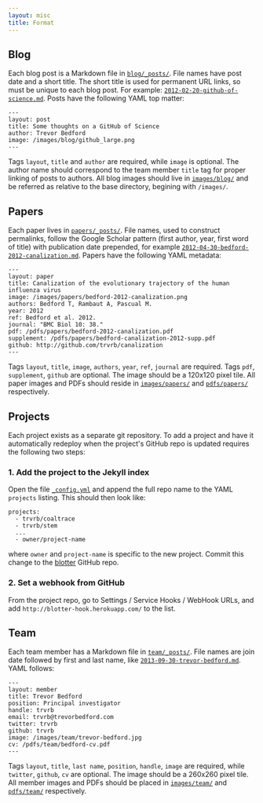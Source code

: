 ```yaml
---
layout: misc
title: Format
---
```


## Blog

Each blog post is a Markdown file in [`blog/_posts/`](https://github.com/blab/blotter/tree/master/blog/_posts).  File names have post date and a short title.  The short title is used for permanent URL links, so must be unique to each blog post.  For example: [`2012-02-20-github-of-science.md`](https://github.com/blab/blotter/blob/master/blog/_posts/2012-02-20-github-of-science.md).  Posts have the following YAML top matter:

```
---
layout: post
title: Some thoughts on a GitHub of Science
author: Trevor Bedford
image: /images/blog/github_large.png
---
```

Tags `layout`, `title` and `author` are required, while `image` is optional.  The author name should correspond to the team member `title` tag for proper linking of posts to authors.  All blog images should live in [`images/blog/`](https://github.com/blab/blotter/tree/master/images/blog) and be referred as relative to the base directory, begining with `/images/`.

## Papers

Each paper lives in [`papers/_posts/`](https://github.com/blab/blotter/tree/master/papers/_posts).  File names, used to construct permalinks, follow the Google Scholar pattern (first author, year, first word of title) with publication date prepended, for example [`2012-04-30-bedford-2012-canalization.md`](https://github.com/blab/blotter/blob/master/papers/_posts/2012-04-30-bedford-2012-canalization.md).   Papers have the following YAML metadata:

```
---
layout: paper
title: Canalization of the evolutionary trajectory of the human influenza virus
image: /images/papers/bedford-2012-canalization.png
authors: Bedford T, Rambaut A, Pascual M.
year: 2012
ref: Bedford et al. 2012.
journal: "BMC Biol 10: 38."
pdf: /pdfs/papers/bedford-2012-canalization.pdf
supplement: /pdfs/papers/bedford-canalization-2012-supp.pdf
github: http://github.com/trvrb/canalization
---
```

Tags `layout`, `title`, `image`, `authors`, `year`, `ref`, `journal` are required.  Tags `pdf`, `supplement`, `github` are optional.  The image should be a 120x120 pixel tile.  All paper images and PDFs should reside in [`images/papers/`](https://github.com/blab/blotter/tree/master/images/papers) and [`pdfs/papers/`](https://github.com/blab/blotter/tree/master/pdfs/papers) respectively.

## Projects

Each project exists as a separate git repository.  To add a project and have it automatically redeploy when the project's GitHub repo is updated requires the following two steps:

### 1. Add the project to the Jekyll index

Open the file [`_config.yml`](https://github.com/blab/blotter/blob/master/_config.yml) and append the full repo name to the YAML `projects` listing.  This should then look like:

```
projects:
  - trvrb/coaltrace
  - trvrb/stem
  ...
  - owner/project-name
```

where `owner` and `project-name` is specific to the new project.  Commit this change to the [blotter](https://github.com/blab/blotter) GitHub repo. 

### 2. Set a webhook from GitHub 

From the project repo, go to Settings / Service Hooks / WebHook URLs, and add `http://blotter-hook.herokuapp.com/` to the list.

## Team

Each team member has a Markdown file in [`team/_posts/`](https://github.com/blab/blotter/tree/master/team/_posts).  File names are join date followed by first and last name, like [`2013-09-30-trevor-bedford.md`](https://github.com/blab/blotter/blob/master/team/_posts/2013-09-30-trevor-bedford.md).  YAML follows:

```
---
layout: member
title: Trevor Bedford
position: Principal investigator
handle: trvrb
email: trvrb@trevorbedford.com
twitter: trvrb
github: trvrb
image: /images/team/trevor-bedford.jpg
cv: /pdfs/team/bedford-cv.pdf
---
```

Tags `layout`, `title`, `last name`, `position`, `handle`, `image` are required, while `twitter`, `github`, `cv` are optional.  The image should be a 260x260 pixel tile.  All member images and PDFs should be placed in [`images/team/`](https://github.com/blab/blotter/tree/master/images/team) and [`pdfs/team/`](https://github.com/blab/blotter/tree/master/pdfs/team) respectively.
